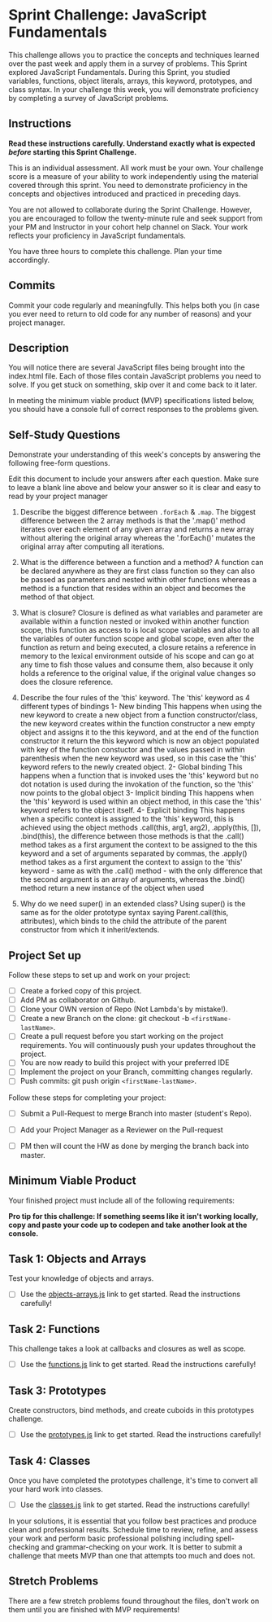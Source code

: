# Sprint Challenge: JavaScript Fundamentals

This challenge allows you to practice the concepts and techniques learned over the past week and apply them in a survey of problems. This Sprint explored JavaScript Fundamentals. During this Sprint, you studied variables, functions, object literals, arrays, this keyword, prototypes, and class syntax. In your challenge this week, you will demonstrate proficiency by completing a survey of JavaScript problems.

## Instructions

**Read these instructions carefully. Understand exactly what is expected _before_ starting this Sprint Challenge.**

This is an individual assessment. All work must be your own. Your challenge score is a measure of your ability to work independently using the material covered through this sprint. You need to demonstrate proficiency in the concepts and objectives introduced and practiced in preceding days.

You are not allowed to collaborate during the Sprint Challenge. However, you are encouraged to follow the twenty-minute rule and seek support from your PM and Instructor in your cohort help channel on Slack. Your work reflects your proficiency in JavaScript fundamentals.

You have three hours to complete this challenge. Plan your time accordingly.

## Commits

Commit your code regularly and meaningfully. This helps both you (in case you ever need to return to old code for any number of reasons) and your project manager.

## Description

You will notice there are several JavaScript files being brought into the index.html file.  Each of those files contain JavaScript problems you need to solve.  If you get stuck on something, skip over it and come back to it later.

In meeting the minimum viable product (MVP) specifications listed below, you should have a console full of correct responses to the problems given.

## Self-Study Questions

Demonstrate your understanding of this week's concepts by answering the following free-form questions.

Edit this document to include your answers after each question. Make sure to leave a blank line above and below your answer so it is clear and easy to read by your project manager

1. Describe the biggest difference between `.forEach` & `.map`.
The biggest difference between the 2 array methods is that the '.map()' method iterates over each element of any given array and returns a new array without altering the original array whereas the '.forEach()' mutates the original array after computing all iterations.

2. What is the difference between a function and a method?
A function can be declared anywhere as they are first class function so they can also be passed as parameters and nested within other functions whereas a method is a function that resides within an object and becomes the method of that object. 

3. What is closure?
Closure is defined as what variables and parameter are available within a function nested or invoked within another function scope, this function as access to is local scope variables and also to all the variables of outer function scope and global scope, even after the function as return and being executed, a closure retains a reference in memory to the lexical environment outside of his scope and can go at any time to fish those values and consume them, also because it only holds a reference to the original value, if the original value changes so does the closure reference.

4. Describe the four rules of the 'this' keyword.
The 'this' keyword as 4 different types of bindings 
1- New binding 
This happens when using the new keyword to create a new object from a function constructor/class, the new keyword creates within the function constructor a new empty object and assigns it to the this keyword, and at the end of the function constructor it return the this keyword which is now an object populated with key of the function constuctor and the values passed in within parenthesis when the new keyword was used, so in this case the 'this' keyword refers to the newly created object.
2- Global binding
This happens when a function that is invoked uses the 'this' keyword but no dot notation is used during the invokation of the function, so the 'this' now points to the global object 
3- Implicit binding
This happens when the 'this' keyword is used within an object method, in this case the 'this' keyword refers to the object itself.
4- Explicit binding
This happens when a specific context is assigned to the 'this' keyword, this is achieved using the object methods .call(this, arg1, arg2), .apply(this, []), .bind(this), the difference between those methods is that the .call() method takes as a first argument the context to be assigned to the this keyword and a set of arguments separated by commas, the .apply() method takes as a first argument the context to assign to the 'this' keyword - same as with the .call() method - with the only difference that the second argument is an array of arguments, whereas the .bind() method return a new instance of the object when used  

5. Why do we need super() in an extended class?
Using super() is the same as for the older prototype syntax saying Parent.call(this, attributes), which binds to the child the attribute of the parent constructor from which it inherit/extends.

## Project Set up

Follow these steps to set up and work on your project:

- [ ] Create a forked copy of this project.
- [ ] Add PM as collaborator on Github.
- [ ] Clone your OWN version of Repo (Not Lambda's by mistake!).
- [ ] Create a new Branch on the clone: git checkout -b `<firstName-lastName>`.
- [ ] Create a pull request before you start working on the project requirements.  You will continuously push your updates throughout the project.
- [ ] You are now ready to build this project with your preferred IDE
- [ ] Implement the project on your Branch, committing changes regularly.
- [ ] Push commits: git push origin `<firstName-lastName>`.

Follow these steps for completing your project:

- [ ] Submit a Pull-Request to merge <firstName-lastName> Branch into master (student's  Repo).
- [ ] Add your Project Manager as a Reviewer on the Pull-request
- [ ] PM then will count the HW as done by  merging the branch back into master.


## Minimum Viable Product

Your finished project must include all of the following requirements:

**Pro tip for this challenge: If something seems like it isn't working locally, copy and paste your code up to codepen and take another look at the console.**

## Task 1: Objects and Arrays
Test your knowledge of objects and arrays. 
* [ ] Use the [objects-arrays.js](challenges/objects-arrays.js) link to get started.  Read the instructions carefully!

## Task 2: Functions
This challenge takes a look at callbacks and closures as well as scope. 
* [ ] Use the [functions.js](challenges/functions.js) link to get started. Read the instructions carefully!

## Task 3: Prototypes
Create constructors, bind methods, and create cuboids in this prototypes challenge.
* [ ] Use the [prototypes.js](challenges/prototypes.js) link to get started. Read the instructions carefully!

## Task 4: Classes
Once you have completed the prototypes challenge, it's time to convert all your hard work into classes.
* [ ] Use the [classes.js](challenges/classes.js) link to get started. Read the instructions carefully!

In your solutions, it is essential that you follow best practices and produce clean and professional results. Schedule time to review, refine, and assess your work and perform basic professional polishing including spell-checking and grammar-checking on your work. It is better to submit a challenge that meets MVP than one that attempts too much and does not.

## Stretch Problems

There are a few stretch problems found throughout the files, don't work on them until you are finished with MVP requirements!
